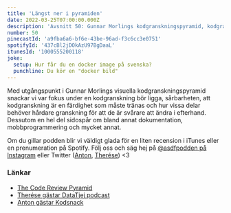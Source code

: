 ```yaml
---
title: 'Längst ner i pyramiden'
date: 2022-03-25T07:00:00.000Z
description: 'Avsnitt 50: Gunnar Morlings kodgranskningspyramid, kodgranskning som färdighet, dokumentation, sårbarhet, mobbprogrammering och mycket annat.'
number: 50
pinecastId: 'a9fba6a6-bf6e-43be-96ad-f3c6cc3e0751'
spotifyId: '437cBl2jDOkAzU97BgDaaL'
itunesId: '1000555200118'
joke:
  setup: Hur får du en docker image på svenska?
  punchline: Du kör en "docker bild"
---
```


Med utgångspunkt i Gunnar Morlings visuella kodgranskningspyramid snackar vi var fokus under en kodgranskning bör ligga, sårbarheten, att kodgranskning är en färdighet som måste tränas och hur vissa delar behöver hårdare granskning för att de är svårare att ändra i efterhand. Dessutom en hel del sidospår om bland annat dokumentation, mobbprogrammering och mycket annat.

Om du gillar podden blir vi väldigt glada för en liten recension i iTunes eller en prenumeration på Spotify. Följ oss och säg hej på [@asdfpodden på Instagram](https://www.instagram.com/asdfpodden/) eller Twitter ([Anton](https://twitter.com/Awnton), [Therése](https://twitter.com/tkomstadius)) &lt;3

### Länkar

- [The Code Review Pyramid](https://www.morling.dev/blog/the-code-review-pyramid/)
- [Therése gästar DataTjej podcast](https://shows.acast.com/datatjej-podcast/episodes/konsultlivet)
- [Anton gästar Kodsnack](https://kodsnack.se/465/)
